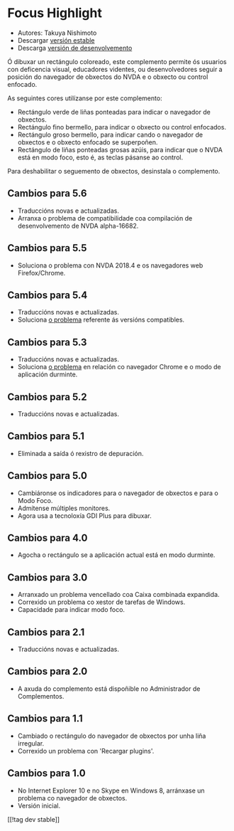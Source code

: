 # Focus Highlight #

* Autores: Takuya Nishimoto
* Descargar [versión estable][2]
* Descarga [versión de desenvolvemento][1]

Ó dibuxar un rectángulo coloreado, este complemento permite ós usuarios con
deficencia visual, educadores videntes, ou desenvolvedores seguir a posición
do navegador de obxectos do NVDA e o obxecto ou control enfocado.

As seguintes cores utilízanse por este complemento:

* Rectángulo verde de liñas ponteadas para indicar o navegador de obxectos.
* Rectángulo fino bermello, para indicar o obxecto ou control enfocados.
* Rectángulo groso bermello, para indicar cando o navegador de obxectos e o
  obxecto enfocado se superpoñen.
* Rectángulo de liñas ponteadas grosas azúis, para indicar que o NVDA está
  en modo foco, esto é, as teclas pásanse ao control.

Para deshabilitar o seguemento de obxectos, desinstala o complemento.

## Cambios para 5.6 ##

* Traduccións novas e actualizadas.
* Arranxa o problema de compatibilidade coa compilación de desenvolvemento
  de NVDA alpha-16682.

## Cambios para 5.5 ##

* Soluciona o problema con NVDA 2018.4 e os navegadores web Firefox/Chrome.

## Cambios para 5.4 ##

* Traduccións novas e actualizadas.
* Soluciona [o problema](https://github.com/nvdajp/focusHighlight/issues/11)
  referente ás versións compatibles.

## Cambios para 5.3 ##

* Traduccións novas e actualizadas.
* Soluciona [o problema](https://github.com/nvdajp/focusHighlight/issues/10)
  en relación co navegador Chrome e o modo de aplicación durminte.

## Cambios para 5.2 ##

* Traduccións novas e actualizadas.

## Cambios para 5.1 ##

* Eliminada a saída ó rexistro de depuración.

## Cambios para 5.0 ##

* Cambiáronse os indicadores para o navegador de obxectos e para o Modo
  Foco.
* Admítense múltiples monitores.
* Agora usa a tecnoloxía GDI Plus para dibuxar.

## Cambios para 4.0 ##

* Agocha o rectángulo se a aplicación actual está en modo durminte.

## Cambios para 3.0 ##

* Arranxado un problema vencellado coa Caixa combinada expandida.
* Correxido un problema co xestor de tarefas de Windows.
* Capacidade para indicar modo foco.

## Cambios para 2.1 ##

* Traduccións novas e actualizadas.

## Cambios para 2.0 ##

* A axuda do complemento está dispoñible no Administrador de Complementos.

## Cambios para 1.1 ##

* Cambiado o rectángulo do navegador de obxectos por unha liña irregular.
* Correxido un problema con 'Recargar plugins'.

## Cambios para  1.0 ##

* No Internet Explorer 10 e no Skype en Windows 8, arránxase un problema co
  navegador de obxectos.
* Versión inicial.


[[!tag dev stable]]

[1]: https://addons.nvda-project.org/files/get.php?file=fh-dev

[2]: https://addons.nvda-project.org/files/get.php?file=fh
